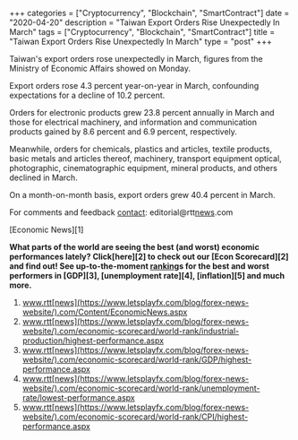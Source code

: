 +++
categories = ["Cryptocurrency", "Blockchain", "SmartContract"]
date = "2020-04-20"
description = "Taiwan Export Orders Rise Unexpectedly In March"
tags = ["Cryptocurrency", "Blockchain", "SmartContract"]
title = "Taiwan Export Orders Rise Unexpectedly In March"
type = "post"
+++

Taiwan's export orders rose unexpectedly in March, figures from the
Ministry of Economic Affairs showed on Monday.

Export orders rose 4.3 percent year-on-year in March, confounding
expectations for a decline of 10.2 percent.

Orders for electronic products grew 23.8 percent annually in March and
those for electrical machinery, and information and communication
products gained by 8.6 percent and 6.9 percent, respectively.

Meanwhile, orders for chemicals, plastics and articles, textile
products, basic metals and articles thereof, machinery, transport
equipment optical, photographic, cinematographic equipment, mineral
products, and others declined in March.

On a month-on-month basis, export orders grew 40.4 percent in March.

For comments and feedback [contact](https://www.playgroundfx.com/contact/): editorial@rtt[news](https://www.letsplayfx.com/blog/forex-news-website/).com

[Economic News][1]

 **What parts of the world are seeing the best (and worst) economic
performances lately? Click[here][2] to check out our [Econ Scorecard][2]
and find out! See up-to-the-moment [ranking](https://www.playgroundfx.com/blog/crypto-exchange-ranking/)s for the best and worst
performers in [GDP][3], [unemployment rate][4], [inflation][5] and much
more.**

   1. www.rtt[news](https://www.letsplayfx.com/blog/forex-news-website/).com/Content/EconomicNews.aspx
   2. www.rtt[news](https://www.letsplayfx.com/blog/forex-news-website/).com/economic-scorecard/world-rank/industrial-production/highest-performance.aspx
   3. www.rtt[news](https://www.letsplayfx.com/blog/forex-news-website/).com/economic-scorecard/world-rank/GDP/highest-performance.aspx
   4. www.rtt[news](https://www.letsplayfx.com/blog/forex-news-website/).com/economic-scorecard/world-rank/unemployment-rate/lowest-performance.aspx
   5. www.rtt[news](https://www.letsplayfx.com/blog/forex-news-website/).com/economic-scorecard/world-rank/CPI/highest-performance.aspx